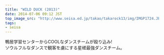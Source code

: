 ```yaml
---
title: "WILD DUCK (2013)"
date: 2014-07-06 09:12 JST
top_image_src: "http://www.seisa.ed.jp/takao/takarock13/img/IMGP1724.JPG"
tags:
- seisa
---
```

鴨居学習センターからCOOLなダンスチームが殴り込み!  
ソウルフルなダンスで観客を虜にする星槎最強ダンスチーム。